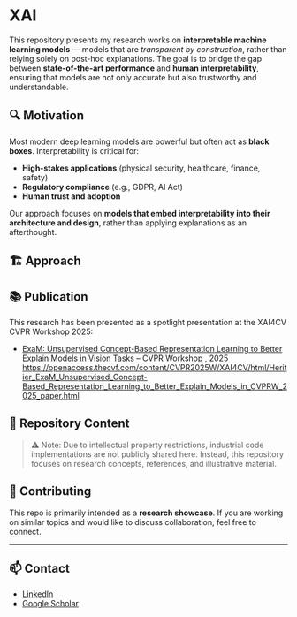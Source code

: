 # XAI
This repository presents my research works on **interpretable machine learning models** — models that are *transparent by construction*, rather than relying solely on post-hoc explanations. 
The goal is to bridge the gap between **state-of-the-art performance** and **human interpretability**, ensuring that models are not only accurate but also trustworthy and understandable.

## 🔍 Motivation

Most modern deep learning models are powerful but often act as **black boxes**. 
Interpretability is critical for:
- **High-stakes applications** (physical security, healthcare, finance, safety)
- **Regulatory compliance** (e.g., GDPR, AI Act)
- **Human trust and adoption**

Our approach focuses on **models that embed interpretability into their architecture and design**, rather than applying explanations as an afterthought.

## 🏗️ Approach




## 📚 Publication

This research has been presented as a spotlight presentation at the XAI4CV CVPR Workshop 2025: 

- [ExaM: Unsupervised Concept-Based Representation Learning to Better Explain Models in Vision Tasks](link) – CVPR Workshop , 2025 
https://openaccess.thecvf.com/content/CVPR2025W/XAI4CV/html/Heritier_ExaM_Unsupervised_Concept-Based_Representation_Learning_to_Better_Explain_Models_in_CVPRW_2025_paper.html

## 🚀 Repository Content


> ⚠️ Note: Due to intellectual property restrictions, industrial code implementations are not publicly shared here. Instead, this repository focuses on research concepts, references, and illustrative material.


## 🤝 Contributing

This repo is primarily intended as a **research showcase**. 
If you are working on similar topics and would like to discuss collaboration, feel free to connect.

---

## 📫 Contact

- [LinkedIn](link) 
- [Google Scholar](link) 

